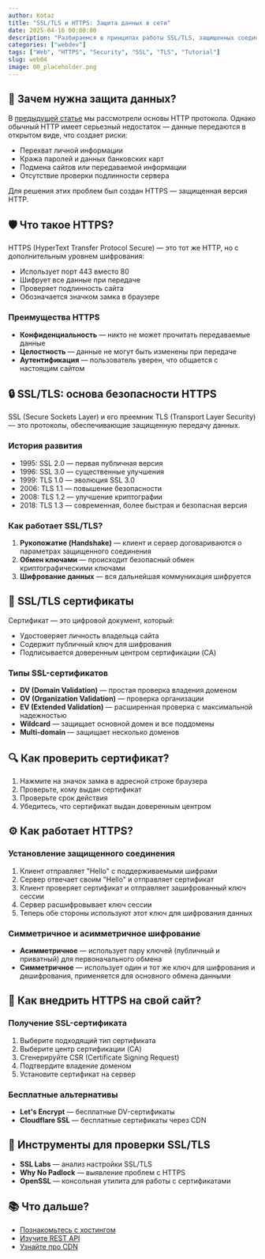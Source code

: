 ```yaml
---
author: Kotaz
title: "SSL/TLS и HTTPS: Защита данных в сети"
date: 2025-04-16 00:00:00
description: "Разбираемся в принципах работы SSL/TLS, защищенных соединениях HTTPS и о том, как обеспечивается безопасность передачи данных в интернете."
categories: ["webdev"]
tags: ["Web", "HTTPS", "Security", "SSL", "TLS", "Tutorial"]
slug: web04
image: 00_placeholder.png
---
```


## 🔐 Зачем нужна защита данных?

В [предыдущей статье](../web03) мы рассмотрели основы HTTP протокола. Однако обычный HTTP имеет серьезный недостаток — данные передаются в открытом виде, что создает риски:

- Перехват личной информации
- Кража паролей и данных банковских карт
- Подмена сайтов или передаваемой информации
- Отсутствие проверки подлинности сервера

Для решения этих проблем был создан HTTPS — защищенная версия HTTP.

## 🛡️ Что такое HTTPS?

HTTPS (HyperText Transfer Protocol Secure) — это тот же HTTP, но с дополнительным уровнем шифрования:

- Использует порт 443 вместо 80
- Шифрует все данные при передаче
- Проверяет подлинность сайта
- Обозначается значком замка в браузере

### Преимущества HTTPS

- **Конфиденциальность** — никто не может прочитать передаваемые данные
- **Целостность** — данные не могут быть изменены при передаче
- **Аутентификация** — пользователь уверен, что общается с настоящим сайтом

## 🔒 SSL/TLS: основа безопасности HTTPS

SSL (Secure Sockets Layer) и его преемник TLS (Transport Layer Security) — это протоколы, обеспечивающие защищенную передачу данных.

### История развития

- 1995: SSL 2.0 — первая публичная версия
- 1996: SSL 3.0 — существенные улучшения
- 1999: TLS 1.0 — эволюция SSL 3.0
- 2006: TLS 1.1 — повышение безопасности
- 2008: TLS 1.2 — улучшение криптографии
- 2018: TLS 1.3 — современная, более быстрая и безопасная версия

### Как работает SSL/TLS?

1. **Рукопожатие (Handshake)** — клиент и сервер договариваются о параметрах защищенного соединения
2. **Обмен ключами** — происходит безопасный обмен криптографическими ключами
3. **Шифрование данных** — вся дальнейшая коммуникация шифруется

## 📜 SSL/TLS сертификаты

Сертификат — это цифровой документ, который:

- Удостоверяет личность владельца сайта
- Содержит публичный ключ для шифрования
- Подписывается доверенным центром сертификации (CA)

### Типы SSL-сертификатов

- **DV (Domain Validation)** — простая проверка владения доменом
- **OV (Organization Validation)** — проверка организации
- **EV (Extended Validation)** — расширенная проверка с максимальной надежностью
- **Wildcard** — защищает основной домен и все поддомены
- **Multi-domain** — защищает несколько доменов

## 🔍 Как проверить сертификат?

1. Нажмите на значок замка в адресной строке браузера
2. Проверьте, кому выдан сертификат
3. Проверьте срок действия
4. Убедитесь, что сертификат выдан доверенным центром

## ⚙️ Как работает HTTPS?

### Установление защищенного соединения

1. Клиент отправляет "Hello" с поддерживаемыми шифрами
2. Сервер отвечает своим "Hello" и отправляет сертификат
3. Клиент проверяет сертификат и отправляет зашифрованный ключ сессии
4. Сервер расшифровывает ключ сессии
5. Теперь обе стороны используют этот ключ для шифрования данных

### Симметричное и асимметричное шифрование

- **Асимметричное** — использует пару ключей (публичный и приватный) для первоначального обмена
- **Симметричное** — использует один и тот же ключ для шифрования и дешифрования, применяется для основного обмена данными

## 🚀 Как внедрить HTTPS на свой сайт?

### Получение SSL-сертификата

1. Выберите подходящий тип сертификата
2. Выберите центр сертификации (CA)
3. Сгенерируйте CSR (Certificate Signing Request)
4. Подтвердите владение доменом
5. Установите сертификат на сервер

### Бесплатные альтернативы

- **Let's Encrypt** — бесплатные DV-сертификаты
- **Cloudflare SSL** — бесплатные сертификаты через CDN

## 🔧 Инструменты для проверки SSL/TLS

- **SSL Labs** — анализ настройки SSL/TLS
- **Why No Padlock** — выявление проблем с HTTPS
- **OpenSSL** — консольная утилита для работы с сертификатами

## 📚 Что дальше?

- [Познакомьтесь с хостингом](../web05)
- [Изучите REST API](../web06)
- [Узнайте про CDN](../web07)
